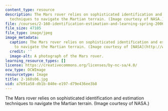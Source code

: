 ```yaml
---
content_type: resource
description: The Mars rover relies on sophisticated identification and estimation
  techniques to navigate the Martian terrain. (Image courtesy of NASA.)
file: /courses/2-160-identification-estimation-and-learning-spring-2006/a7b91a58db1b840ee197d79e436ee3b8_2-160s06.jpg
file_size: 47105
file_type: image/jpeg
image_metadata:
  caption: The Mars rover relies on sophisticated identification and estimation techniques
    to navigate the Martian terrain. (Image courtesy of [NASA](http://www.nasa.gov/).)
  credit: ''
  image-alt: A photograph of the Mars rover.
learning_resource_types: []
license: https://creativecommons.org/licenses/by-nc-sa/4.0/
ocw_type: OCWImage
resourcetype: Image
title: 2-160s06.jpg
uid: a7b91a58-db1b-840e-e197-d79e436ee3b8
---
```

The Mars rover relies on sophisticated identification and estimation techniques to navigate the Martian terrain. (Image courtesy of NASA.)